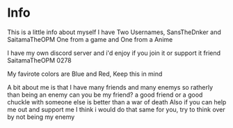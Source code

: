 # Info
This is a little info about myself
I have Two Usernames, SansTheDnker and SaitamaTheOPM One from a game and One from a Anime


I have my own discord server and i'd enjoy if you join it or support it friend SaitamaTheOPM 0278


My favirote colors are Blue and Red, Keep this in mind


A bit about me is that I have many friends and many enemys so ratherly than being an enemy can you be my friend?
a good friend or a good chuckle with someone else is better than a war of death
Also if you can help me out and support me I think i would do that same for you, try to think over by not being my enemy

